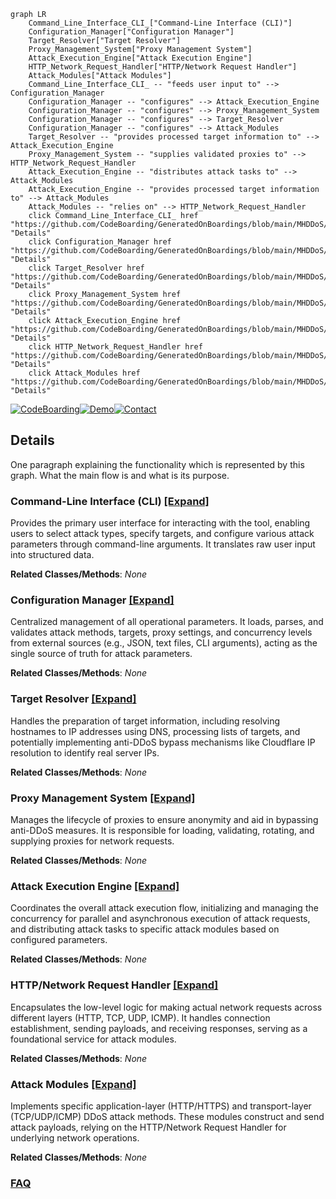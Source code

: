 ```mermaid
graph LR
    Command_Line_Interface_CLI_["Command-Line Interface (CLI)"]
    Configuration_Manager["Configuration Manager"]
    Target_Resolver["Target Resolver"]
    Proxy_Management_System["Proxy Management System"]
    Attack_Execution_Engine["Attack Execution Engine"]
    HTTP_Network_Request_Handler["HTTP/Network Request Handler"]
    Attack_Modules["Attack Modules"]
    Command_Line_Interface_CLI_ -- "feeds user input to" --> Configuration_Manager
    Configuration_Manager -- "configures" --> Attack_Execution_Engine
    Configuration_Manager -- "configures" --> Proxy_Management_System
    Configuration_Manager -- "configures" --> Target_Resolver
    Configuration_Manager -- "configures" --> Attack_Modules
    Target_Resolver -- "provides processed target information to" --> Attack_Execution_Engine
    Proxy_Management_System -- "supplies validated proxies to" --> HTTP_Network_Request_Handler
    Attack_Execution_Engine -- "distributes attack tasks to" --> Attack_Modules
    Attack_Execution_Engine -- "provides processed target information to" --> Attack_Modules
    Attack_Modules -- "relies on" --> HTTP_Network_Request_Handler
    click Command_Line_Interface_CLI_ href "https://github.com/CodeBoarding/GeneratedOnBoardings/blob/main/MHDDoS/Command_Line_Interface_CLI_.md" "Details"
    click Configuration_Manager href "https://github.com/CodeBoarding/GeneratedOnBoardings/blob/main/MHDDoS/Configuration_Manager.md" "Details"
    click Target_Resolver href "https://github.com/CodeBoarding/GeneratedOnBoardings/blob/main/MHDDoS/Target_Resolver.md" "Details"
    click Proxy_Management_System href "https://github.com/CodeBoarding/GeneratedOnBoardings/blob/main/MHDDoS/Proxy_Management_System.md" "Details"
    click Attack_Execution_Engine href "https://github.com/CodeBoarding/GeneratedOnBoardings/blob/main/MHDDoS/Attack_Execution_Engine.md" "Details"
    click HTTP_Network_Request_Handler href "https://github.com/CodeBoarding/GeneratedOnBoardings/blob/main/MHDDoS/HTTP_Network_Request_Handler.md" "Details"
    click Attack_Modules href "https://github.com/CodeBoarding/GeneratedOnBoardings/blob/main/MHDDoS/Attack_Modules.md" "Details"
```

[![CodeBoarding](https://img.shields.io/badge/Generated%20by-CodeBoarding-9cf?style=flat-square)](https://github.com/CodeBoarding/GeneratedOnBoardings)[![Demo](https://img.shields.io/badge/Try%20our-Demo-blue?style=flat-square)](https://www.codeboarding.org/demo)[![Contact](https://img.shields.io/badge/Contact%20us%20-%20contact@codeboarding.org-lightgrey?style=flat-square)](mailto:contact@codeboarding.org)

## Details

One paragraph explaining the functionality which is represented by this graph. What the main flow is and what is its purpose.

### Command-Line Interface (CLI) [[Expand]](./Command_Line_Interface_CLI_.md)
Provides the primary user interface for interacting with the tool, enabling users to select attack types, specify targets, and configure various attack parameters through command-line arguments. It translates raw user input into structured data.


**Related Classes/Methods**: _None_

### Configuration Manager [[Expand]](./Configuration_Manager.md)
Centralized management of all operational parameters. It loads, parses, and validates attack methods, targets, proxy settings, and concurrency levels from external sources (e.g., JSON, text files, CLI arguments), acting as the single source of truth for attack parameters.


**Related Classes/Methods**: _None_

### Target Resolver [[Expand]](./Target_Resolver.md)
Handles the preparation of target information, including resolving hostnames to IP addresses using DNS, processing lists of targets, and potentially implementing anti-DDoS bypass mechanisms like Cloudflare IP resolution to identify real server IPs.


**Related Classes/Methods**: _None_

### Proxy Management System [[Expand]](./Proxy_Management_System.md)
Manages the lifecycle of proxies to ensure anonymity and aid in bypassing anti-DDoS measures. It is responsible for loading, validating, rotating, and supplying proxies for network requests.


**Related Classes/Methods**: _None_

### Attack Execution Engine [[Expand]](./Attack_Execution_Engine.md)
Coordinates the overall attack execution flow, initializing and managing the concurrency for parallel and asynchronous execution of attack requests, and distributing attack tasks to specific attack modules based on configured parameters.


**Related Classes/Methods**: _None_

### HTTP/Network Request Handler [[Expand]](./HTTP_Network_Request_Handler.md)
Encapsulates the low-level logic for making actual network requests across different layers (HTTP, TCP, UDP, ICMP). It handles connection establishment, sending payloads, and receiving responses, serving as a foundational service for attack modules.


**Related Classes/Methods**: _None_

### Attack Modules [[Expand]](./Attack_Modules.md)
Implements specific application-layer (HTTP/HTTPS) and transport-layer (TCP/UDP/ICMP) DDoS attack methods. These modules construct and send attack payloads, relying on the HTTP/Network Request Handler for underlying network operations.


**Related Classes/Methods**: _None_



### [FAQ](https://github.com/CodeBoarding/GeneratedOnBoardings/tree/main?tab=readme-ov-file#faq)